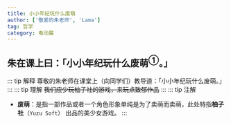 ```yaml
---
title: 小小年纪玩什么废萌
author: ['敬爱的朱老师', 'Lama']
tag: 哲学
category: 电动篇
---
```

## 朱在课上曰：「小小年纪玩什么废萌$^{①}$。」

::: tip 解释
尊敬的朱老师在课堂上（向同学们）教导道：「小小年纪玩什么废萌。」
:::
::: tip 理解
~~我们应少玩柚子社的游戏，来玩点致郁作品~~
:::
::: tip 注解
- **废萌**：是指一部作品或者一个角色形象单纯是为了卖萌而卖萌，此处特指**柚子社**（`Yuzu Soft`） 出品的美少女游戏。
:::
